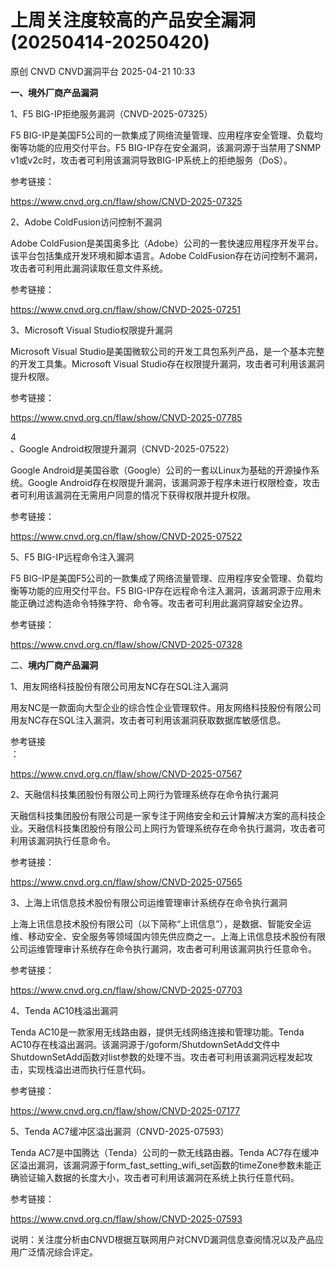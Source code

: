 #  上周关注度较高的产品安全漏洞(20250414-20250420)   
原创 CNVD  CNVD漏洞平台   2025-04-21 10:33  
  
**一、境外厂商产品漏洞**  
  
1、F5 BIG-IP拒绝服务漏洞（CNVD-2025-07325）  
  
F5 BIG-IP是美国F5公司的一款集成了网络流量管理、应用程序安全管理、负载均衡等功能的应用交付平台。F5 BIG-IP存在安全漏洞，该漏洞源于当禁用了SNMP v1或v2c时，攻击者可利用该漏洞导致BIG-IP系统上的拒绝服务（DoS）。  
  
参考链接：  
  
https://www.cnvd.org.cn/flaw/show/CNVD-2025-07325  
  
2、Adobe ColdFusion访问控制不漏洞  
  
Adobe ColdFusion是美国奥多比（Adobe）公司的一套快速应用程序开发平台。该平台包括集成开发环境和脚本语言。Adobe ColdFusion存在访问控制不漏洞，攻击者可利用此漏洞读取任意文件系统。  
  
参考链接：  
  
https://www.cnvd.org.cn/flaw/show/CNVD-2025-07251  
  
3、Microsoft Visual Studio权限提升漏洞  
  
Microsoft Visual Studio是美国微软公司的开发工具包系列产品，是一个基本完整的开发工具集。Microsoft Visual Studio存在权限提升漏洞，攻击者可利用该漏洞提升权限。  
  
参考链接：  
  
https://www.cnvd.org.cn/flaw/show/CNVD-2025-07785  
  
4  
、Google Android权限提升漏洞（CNVD-2025-07522）  
  
Google Android是美国谷歌（Google）公司的一套以Linux为基础的开源操作系统。Google Android存在权限提升漏洞，该漏洞源于程序未进行权限检查，攻击者可利用该漏洞在无需用户同意的情况下获得权限并提升权限。  
  
参考链接：  
  
https://www.cnvd.org.cn/flaw/show/CNVD-2025-07522  
  
5、F5 BIG-IP远程命令注入漏洞  
  
F5 BIG-IP是美国F5公司的一款集成了网络流量管理、应用程序安全管理、负载均衡等功能的应用交付平台。F5 BIG-IP存在远程命令注入漏洞，该漏洞源于应用未能正确过滤构造命令特殊字符、命令等。攻击者可利用此漏洞穿越安全边界。  
  
参考链接：  
  
https://www.cnvd.org.cn/flaw/show/CNVD-2025-07328  
  
二、**境内厂商产品漏洞**  
  
1、用友网络科技股份有限公司用友NC存在SQL注入漏洞  
  
‌用友NC是一款面向大型企业的综合性企业管理软件。用友网络科技股份有限公司用友NC存在SQL注入漏洞，攻击者可利用该漏洞获取数据库敏感信息。  
  
参考链接  
：  
  
https://www.cnvd.org.cn/flaw/show/CNVD-2025-07567  
  
2、天融信科技集团股份有限公司上网行为管理系统存在命令执行漏洞  
  
天融信科技集团股份有限公司是一家专注于网络安全和云计算解决方案的高科技企业。‌天融信科技集团股份有限公司上网行为管理系统存在命令执行漏洞，攻击者可利用该漏洞执行任意命令。  
  
参考链接：  
  
https://www.cnvd.org.cn/flaw/show/CNVD-2025-07565  
  
3、上海上讯信息技术股份有限公司运维管理审计系统存在命令执行漏洞  
  
上海上讯信息技术股份有限公司（以下简称“上讯信息”），是数据、智能安全运维、移动安全、安全服务等领域国内领先供应商之一。上海上讯信息技术股份有限公司运维管理审计系统存在命令执行漏洞，攻击者可利用该漏洞执行任意命令。  
  
参考链接：  
  
https://www.cnvd.org.cn/flaw/show/CNVD-2025-07703  
  
4、Tenda AC10栈溢出漏洞  
  
Tenda AC10是一款家用无线路由器，提供无线网络连接和管理功能。Tenda AC10存在栈溢出漏洞。该漏洞源于/goform/ShutdownSetAdd文件中ShutdownSetAdd函数对list参数的处理不当。攻击者可利用该漏洞远程发起攻击，实现栈溢出进而执行任意代码。  
  
参考链接：  
  
https://www.cnvd.org.cn/flaw/show/CNVD-2025-07177  
  
5、Tenda AC7缓冲区溢出漏洞（CNVD-2025-07593）  
  
Tenda AC7是中国腾达（Tenda）公司的一款无线路由器。Tenda AC7存在缓冲区溢出漏洞，该漏洞源于form_fast_setting_wifi_set函数的timeZone参数未能正确验证输入数据的长度大小，攻击者可利用该漏洞在系统上执行任意代码。  
  
参考链接：  
  
https://www.cnvd.org.cn/flaw/show/CNVD-2025-07593  
  
  
  
说明：关注度分析由CNVD根据互联网用户对CNVD漏洞信息查阅情况以及产品应用广泛情况综合评定。  
  
  

